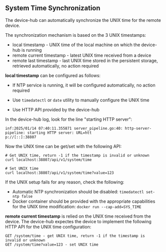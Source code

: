 ## System Time Synchronization

The device-hub can automatically synchronize the UNIX time for the remote device.

The synchronization mechanism is based on the 3 UNIX timestamps:
- local timestamp - UNIX time of the local machine on which the device-hub is running
- remote current timestamp - latest UNIX time received from a device
- remote last timestamp - last UNIX time stored in the persistent storage, retrieved automatically, no action required

**local timestamp** can be configured as follows:

- If NTP service is running, it will be configured automatically, no action required

- Use `timedatectl` or `date` utility to manually configure the UNIX time

- Use HTTP API provided by the device-hub

In the device-hub log, look for the line "starting HTTP server":

```
inf:2025/01/14 07:40:11.355871 server_pipeline.go:40: http-server-pipeline: starting HTTP server: URL=htt
p://[::]:38807
```

Now the UNIX time can be get/set with the following API:

```
# Get UNIX time, return -1 if the timestamp is invalid or unknown
curl localhost:38807/api/v1/system/time

# Set UNIX time
curl localhost:38807/api/v1/system/time?value=123
```

If the UNIX setup fails for any reason, check the following:
- Automatic NTP synchronization should be disabled: `timedatectl set-ntp false`
- Docker container should be provided with the appropriate capabilities for the UNIX time modification: `docker run --cap-add=SYS_TIME`

**remote current timestamp** is relied on the UNIX time received from the device. The device-hub expectes the device to implement the following HTTP API for the UNIX time configuration:

```
GET /system/time - get UNIX time, return -1 if the timestamp is invalid or unknown
GET /system/time?value=123 - set UNIX time
```
